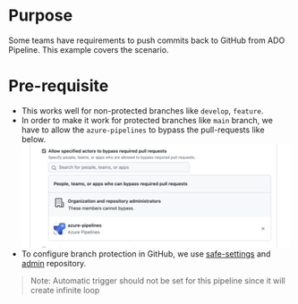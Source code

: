 # Purpose
Some teams have requirements to push commits back to GitHub from ADO Pipeline.  This example covers the scenario. 

# Pre-requisite
- This works well for non-protected branches like `develop`, `feature`.
- In order to make it work for protected branches like `main` branch, we have to allow the `azure-pipelines` to bypass the pull-requests like below. 
![github-bypasspr](./resources/bypass-pr.png)
- To configure branch protection in GitHub, we use [safe-settings](https://github.com/PremierInc/code-safe-settings/wiki/Full-Settings.yml) and [admin](https://github.com/premierinc/admin) repository.

> Note: Automatic trigger should not be set for this pipeline since it will create infinite loop